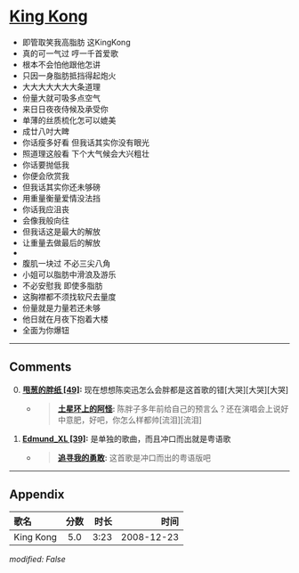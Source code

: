 # [King Kong](https://music.163.com/song?id=30569094)

* 即管取笑我高脂肪 这KingKong
* 真的可一气过 哼一千首爱歌
* 根本不会怕他跟他怎讲
* 只因一身脂肪抵挡得起炮火
* 大大大大大大大条道理
* 份量大就可吸多点空气
* 来日日夜夜侍候及承受你
* 单薄的丝质梳化怎可以媲美
* 成廿八吋大睥
* 你话瘦多好看 但我话其实你没有眼光
* 照道理这般看 下个大气候会大兴粗壮
* 你话要抛低我
* 你便会欣赏我
* 但我话其实你还未够磅
* 用重量衡量爱情没法挡
* 你话我应沮丧
* 会像我般向往
* 但我话这是最大的解放
* 让重量去做最后的解放
* 
* 腹肌一块过 不必三尖八角
* 小姐可以脂肪中滑浪及游乐
* 不必安慰我 即使多脂肪
* 这胸襟都不须找软尺去量度
* 份量就是力量若还未够
* 他日就在月夜下抱着大楼
* 全面为你爆钮


---

## Comments
0. **[甩葱的胖纸 \[49\]](https://music.163.com/#/user/home?id=66900505):** 现在想想陈奕迅怎么会胖都是这首歌的错[大哭][大哭][大哭]
	* > **[土星环上的阿怪](https://music.163.com/#/user/home?id=76966052):** 陈胖子多年前给自己的预言么？还在演唱会上说好中意肥，好吧，你怎么样都帅[流泪][流泪]

1. **[Edmund_XL \[39\]](https://music.163.com/#/user/home?id=59952045):** 是单独的歌曲，而且冲口而出就是粤语歌
	* > **[追寻我的勇敢](https://music.163.com/#/user/home?id=74102018):** 这首歌是冲口而出的粤语版吧



---

## Appendix

|歌名|分数|时长|时间|
|:---|:---:|---:|---:|
|King Kong|5.0|3:23|2008-12-23

*modified: False*